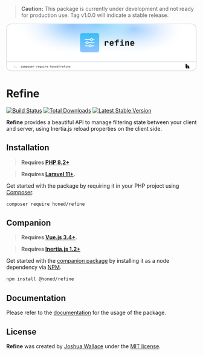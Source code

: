 > **Caution:** This package is currently under development and not ready for production use. Tag v1.0.0 will indicate a stable release.

<a href="https://honed.dev/refine">
    <picture>
        <source media="(prefers-color-scheme: dark)" srcset="art/header-dark.png">
        <img alt="" src="art/header-light.png">
    </picture>
</a>

# Refine

<p>
    <a href="https://github.com/honedlabs/refine/actions"><img src="https://github.com/honedlabs/refine/actions/workflows/tests.yml/badge.svg" alt="Build Status"></a>
    <a href="https://packagist.org/packages/honed/refine"><img src="https://img.shields.io/packagist/dt/honed/refine" alt="Total Downloads"></a>
    <a href="https://packagist.org/packages/honed/refine"><img src="https://img.shields.io/packagist/v/honed/refine" alt="Latest Stable Version"></a>
</p>

**Refine** provides a beautiful API to manage filtering state between your client and server, using Inertia.js reload properties on the client side.

## Installation

> **Requires [PHP 8.2+](https://php.net/releases/)**

> **Requires [Laravel 11+](https://laravel.com/docs/releases).**

Get started with the package by requiring it in your PHP project using [Composer](https://getcomposer.org/).

```bash
composer require honed/refine
```

## Companion

> **Requires [Vue.js 3.4+](https://vuejs.org/about/releases.html).**

> **Requires [Inertia.js 1.2+](https://inertiajs.com/client-side-setup)**

Get started with the [companion package](https://github.com/honedlabs/refine-vue) by installing it as a node dependency via [NPM](https://npmjs.com).

```bash
npm install @honed/refine
```

## Documentation

Please refer to the [documentation](https://honed.dev/refine) for the usage of the package.

## License

**Refine** was created by [Joshua Wallace](https://joshua-wallace.com) under the [MIT license](https://opensource.org/licenses/MIT).